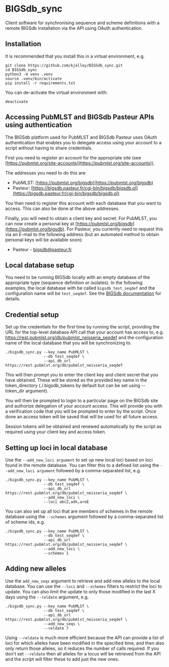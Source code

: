 # BIGSdb_sync

Client software for synchronising sequence and scheme definitions 
with a remote BIGSdb installation via the API using OAuth authentication.

## Installation
It is recommended that you install this in a virtual environment, e.g.

```
git clone https://github.com/kjolley/BIGSdb_sync.git
cd BIGSdb_sync
python3 -m venv .venv
source .venv/bin/activate
pip install -r requirements.txt
```

You can de-activate the virtual environment with:

```
deactivate
```
## Accessing PubMLST and BIGSdb Pasteur APIs using authentication
The BIGSdb platform used for PubMLST and BIGSdb Pasteur uses OAuth 
authentication that enables you to delegate access using your account to a
script without having to share credentials.

First you need to register an account for the appropriate site (see 
[https://pubmlst.org/site-accounts](https://pubmlst.org/site-accounts)).

The addresses you need to do this are:

* PubMLST: [https://pubmlst.org/bigsdb](https://pubmlst.org/bigsdb)
* Pasteur: [https://bigsdb.pasteur.fr/cgi-bin/bigsdb/bigsdb.pl](https://bigsdb.pasteur.fr/cgi-bin/bigsdb/bigsdb.pl)

You then need to register this account with each database that you want to 
access. This can also be done at the above addresses.

Finally, you will need to obtain a client key and secret. For PubMLST, you can
now create a personal key at [https://pubmlst.org/bigsdb](https://pubmlst.org/bigsdb). 
For Pasteur, you currently need to request this via an E-mail to the following 
address (but an automated method to obtain personal keys will be available 
soon):

* Pasteur - [bigsdb@pasteur.fr](mailto:bigsdb@pasteur.fr)

## Local database setup
You need to be running BIGSdb locally with an empty database of the appropriate
type (sequence definition or isolates). In the following examples, the local 
database with be called `bigsdb_test_seqdef` and the configuration name will be
`test_seqdef`. See the [BIGSdb documentation](https://bigsdb.readthedocs.io/) for
details.

## Credential setup
Set up the credentials for the first time by running the script, providing the
URL for the top-level database API call that your account has access to, e.g. 
https://rest.pubmlst.org/db/pubmlst_neisseria_seqdef and the configuration name
of the local database that you will be synchronizing to.

```shell
./bigsdb_sync.py --key_name PubMLST \
                 --db test_seqdef \
                 --api_db_url https://rest.pubmlst.org/db/pubmlst_neisseria_seqdef
```
This will then prompt you to enter the client key and client secret that you 
have obtained. These will be stored as the provided key name in the 
token_directory (./.bigsdb_tokens by default but can be set using --token_dir 
argument).

You will then be prompted to login to a particular page on the BIGSdb site and
authorize delegation of your account access. This will provide you with a 
verification code that you will be prompted to enter by the script. Once done
an access token will be saved that will be used for all future access.

Session tokens will be obtained and renewed automatically by the script as 
required using your client key and access token.

## Setting up loci in local database
Use the `--add_new_loci argument` to set up new local loci based on loci found
in the remote database. You can filter this to a defined list using the 
`--add_new_loci argument` followed by a comma-separated list, e.g.

```shell
./bigsdb_sync.py --key_name PubMLST \
                 --db test_seqdef \
                 --api_db_url https://rest.pubmlst.org/db/pubmlst_neisseria_seqdef \
                 --add_new_loci \
                 --loci abcZ,adk,aroE
```

You can also set up all loci that are members of schemes in the remote 
database using the `--schemes` argument followed by a comma-separated list of
scheme ids, e.g.

```shell
./bigsdb_sync.py --key_name PubMLST \
                 --db test_seqdef \
                 --api_db_url https://rest.pubmlst.org/db/pubmlst_neisseria_seqdef \
                 --add_new_loci \
                 --schemes 1
```

## Adding new alleles
Use the `add_new_seqs` argument to retrieve and add new alleles to the local
database. You can use the `--loci` and `--schemes` filters to restrict the 
loci to update. You can also limit the update to only those modified in the 
last X days using the `--reldate` argument, e.g.

```shell
./bigsdb_sync.py --key_name PubMLST \
                 --db test_seqdef \
                 --api_db_url https://rest.pubmlst.org/db/pubmlst_neisseria_seqdef \
                 --add_new_seqs \
                 --reldate 7
```

Using `--reldate` is much more efficient because the API can provide a list of
loci for which alleles have been modified in the specified time, and then also 
only return those alleles, so it reduces the number of calls required. If you 
don't set `--reldate` then all alleles for a locus will be retrieved from the 
API and the script will filter these to add just the new ones.